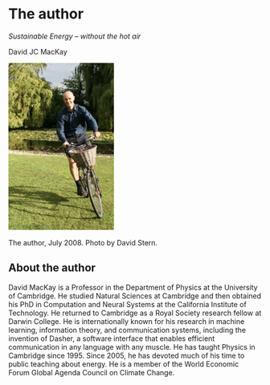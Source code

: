 # The author

*Sustainable Energy – without the hot air*

David JC MacKay

![](/img/without-hot-air/author.jpg)

The author, July 2008.
Photo by David Stern.

## About the author

David MacKay is a Professor in the Department of Physics at the University of Cambridge. He studied Natural Sciences at Cambridge and then obtained his PhD in Computation and Neural Systems at the California Institute of Technology. He returned to Cambridge as a Royal Society research fellow at Darwin College. He is internationally known for his research in machine learning, information theory, and communication systems, including the invention of Dasher, a software interface that enables efficient communication in any language with any muscle. He has taught Physics in Cambridge since 1995. Since 2005, he has devoted much of his time to public teaching about energy. He is a member of the World Economic Forum Global Agenda Council on Climate Change.

